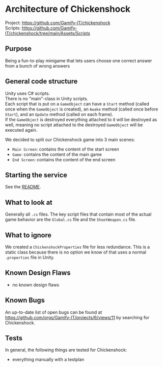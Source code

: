 # Architecture of Chickenshock

Project: <https://github.com/Gamify-IT/chickenshock> \
Scripts: <https://github.com/Gamify-IT/chickenshock/tree/main/Assets/Scripts>

## Purpose

Being a fun-to-play minigame that lets users choose one correct answer from a bunch of wrong answers

## General code structure

Unity uses C# scripts. \
There is no "main"-class in Unity scripts. \
Each script that is put on a `GameObject` can have a `Start` method (called once when the `GameObject` is created), an `Awake` method (called once before `Start`), and an `Update` method (called on each frame). \
If the `GameObject` is destroyed everything attached to it will be destroyed as well, meaning no script attached to the destroyed `GameObject` will be executed again.

We decided to split our Chickenshock game into 3 main scenes:

- `Main Screen`: contains the content of the start screen
- `Game`: contains the content of the main game
- `End Screen`: contains the content of the end screen

## Starting the service

See the [README](https://github.com/Gamify-IT/chickenshock#readme).

## What to look at

Generally all `.cs` files. 
The key script files that contain most of the actual game behavior are the `Global.cs` file and the `ShootWeapon.cs` file. 

## What to ignore

We created a `ChickenshockProperties` file for less redundance. 
This is a static class because there is no option we know of that uses a normal `.properties` file in Unity.

## Known Design Flaws

- no known design flaws

## Known Bugs

An up-to-date list of open bugs can be found at <https://github.com/orgs/Gamify-IT/projects/6/views/11> by searching for Chickenshock.

## Tests

In general, the following things are tested for Chickenshock:
- everything manually with a testplan
